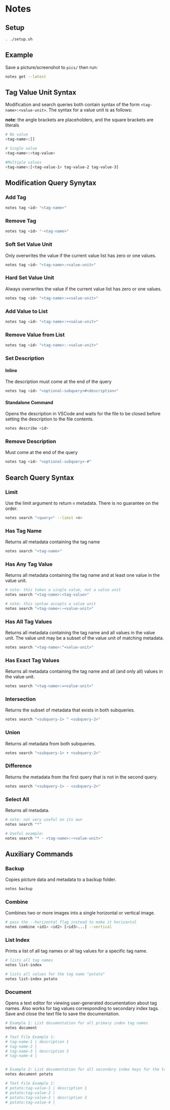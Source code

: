 # Notes

## Setup

```bash
. ./setup.sh
```

## Example

Save a picture/screenshot to `pics/` then run:

```bash
notes get --latest
```

## Tag Value Unit Syntax

Modification and search queries both contain syntax of the form `<tag-name>:<value-unit>`. The syntax for a value unit is as follows:

**note**: the angle brackets are placeholders, and the square brackets are literals

```sh
# No value
<tag-name>:[]

# Single value
<tag-name>:<tag-value>

#Multiple values
<tag-name>:[<tag-value-1> tag-value-2 tag-value-3]
```

## Modification Query Synytax

### Add Tag

```sh
notes tag <id> "<tag-name>"
```

### Remove Tag

```sh
notes tag <id> "-<tag-name>"
```

### Soft Set Value Unit

Only overwrites the value if the current value list has zero or one values.

```sh
notes tag <id> "<tag-name>:<value-unit>"
```

### Hard Set Value Unit

Always overwrites the value if the current value list has zero or one values.

```sh
notes tag <id> "<tag-name>:=<value-unit>"
```

### Add Value to List

```sh
notes tag <id> "<tag-name>:+<value-unit>"
```

### Remove Value from List

```sh
notes tag <id> "<tag-name>:-<value-unit>"
```

### Set Description

#### Inline

The description must come at the end of the query

```sh
notes tag <id> "<optional-subquery>#<description>"
```

#### Standalone Command

Opens the description in VSCode and waits for the file to be closed before setting the description to the file contents.

```sh
notes describe <id>
```

### Remove Description

Must come at the end of the query

```sh
notes tag <id> "<optional-subquery>-#"
```

## Search Query Syntax

### Limit

Use the limit argument to return `n` metadata. There is no guarantee on the order.

```sh
notes search "<query>" --limit <n>
```

### Has Tag Name

Returns all metadata containing the tag name

```sh
notes search "<tag-name>"
```

### Has Any Tag Value

Returns all metadata containing the tag name and at least one value in the value unit.

```sh
# note: this takes a single value, not a value unit
notes search "<tag-name>:<tag-value>"

# note: this syntax accepts a value unit
notes search "<tag-name>:~<value-unit>"
```

### Has All Tag Values

Returns all metadata containing the tag name and all values in the value unit. The value unit may be a subset of the value unit of matching metadata.

```sh
notes search "<tag-name>:^<value-unit>"
```

### Has Exact Tag Values

Returns all metadata containing the tag name and all (and only all) values in the value unit.

```sh
notes search "<tag-name>:=<value-unit>"
```

### Intersection

Returns the subset of metadata that exists in both subqueries.

```sh
notes search "<subquery-1> ^ <subquery-2>"
```

### Union

Returns all metadata from both subqueries.

```sh
notes search "<subquery-1> + <subquery-2>"
```

### Difference

Returns the metadata from the first query that is not in the second query.

```sh
notes search "<subquery-1> - <subquery-2>"
```

### Select All

Returns all metadata.

```sh
# note: not very useful on its own
notes search "*"

# Useful example:
notes search "* - <tag-name>:~<value-unit>"
```

## Auxiliary Commands

### Backup

Copies picture data and metadata to a backup folder.

```sh
notes backup
```

### Combine

Combines two or more images into a single horizontal or vertical image.

```sh
# pass the --horizontal flag instead to make it horizontal
notes combine <id1> <id2> [<id3>...] --vertical
```

### List Index

Prints a list of all tag names or all tag values for a specific tag name.

```sh
# lists all tag names
notes list-index

# lists all values for the tag name "potato"
notes list-index potato
```

### Document

Opens a text editor for viewing user-generated documentation about tag names. Also works for tag values corresponding to secondary index tags. Save and close the text file to save the documentation.

```sh
# Example 1: List documentation for all primary index tag names
notes document

# Text File Example 1:
# tag-name-1 | description 1
# tag-name-2 |
# tag-name-3 | description 3
# tag-name-4 |


# Example 2: List documentation for all secondary index keys for the tag "potato"
notes document potato

# Text File Example 1:
# potato:tag-value-1 | description 1
# potato:tag-value-2 |
# potato:tag-value-3 | description 3
# potato:tag-value-4 |


```
